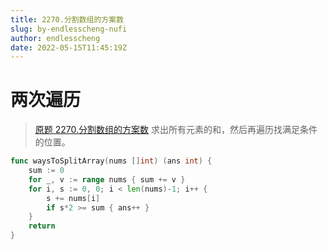 ```yaml
---
title: 2270.分割数组的方案数
slug: by-endlesscheng-nufi
author: endlesscheng
date: 2022-05-15T11:45:19Z
---
```

# 两次遍历
 
> [原题 2270.分割数组的方案数](https://leetcode.cn/problems/number-of-ways-to-split-array)
求出所有元素的和，然后再遍历找满足条件的位置。
 
```go
func waysToSplitArray(nums []int) (ans int) {
	sum := 0
	for _, v := range nums { sum += v }
	for i, s := 0, 0; i < len(nums)-1; i++ {
		s += nums[i]
		if s*2 >= sum { ans++ }
	}
	return
}
```

